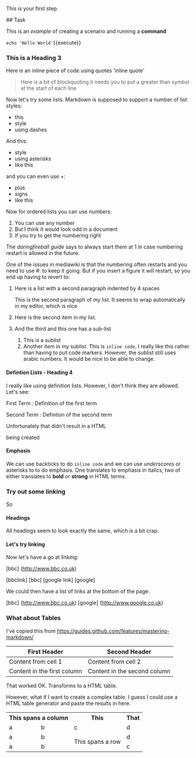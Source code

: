 This is your first step.

## Task

This is an _example_ of creating a scenario and running a **command**

`echo 'Hello World'`{{execute}}

### This is a Heading 3

Here is an inline piece of code using quotes 'inline quote'

> Here is a bit of blockquoting
> it needs you to put a greater than symbol at the start of
> each line

Now let's try some lists.  Markdown is supposed to support a number of list styles:

- this
- style
- using dashes

And this:
* style
* using asterisks
* like this

and you can even use +:
+ plus
+ signs
+ like this

Now for ordered lists you can use numbers:

1. You can use any number
1. But I think it would look odd in a document
1. If you try to get the numbering right

The _daringfireball guide_ says to always start them at 1 in case numbering restart is allowed in the future.

One of the issues in mediawiki is that the numbering often restarts and you need to use #: to keep it going. But if you insert a figure it will restart, so you end up having to revert to:

1. Here is a list with a second paragraph indented by 4 spaces

    This is the second paragraph of my list.  It seems to wrap automatically in my editor, which is nice

    <this is a codeblock within my list>

1.  Here is the second item in my list.

1.  And the third and this one has a sub-list
    1. This is a sublist
    1. Another item in my sublist. This is `inline code`.  I really like this rather than having to put code markers.  However, the sublist still uses arabic numbers.  It would be nice to be able to change.


#### Defintion Lists - Heading 4

I really like using definition lists. However, I don't think they are allowed.  Let's see:

First Term
: Definition of the first term

Second Term
: Defintion of the second term

Unfortunately that didn't result in a HTML <dl> being created


#### Emphasis

We can use backticks to do `inline code` and we can use _underscores_ or asterisks to to do emphasis. One translates to emphasis in italics, two of either translates to __bold__ or **strong** in HTML terms.


### Try out some linking

So 

#### Headings

All headings seem to look exactly the same, which is a bit crap.

#### Let's try linking

Now let's have a go at linking:

[bbc] (http://www.bbc.co.uk)

[bbclink] [bbc]
[google link] [google]


We could then have a list of links at the bottom of the page:

[bbc] (http://www.bbc.co.uk)
[google] (http://www.google.co.uk)


### What about Tables

I've copied this from https://guides.github.com/features/mastering-markdown/

First Header | Second Header
------------ | -------------
Content from cell 1 | Content from cell 2
Content in the first column | Content in the second column

That worked OK.  Transforms to a HTML table.

However, what if I want to create a complex table.  I guess I could use a HTML table generator and paste the results in here.

<table class="tg">
  <tr>
    <th class="tg-0pky" colspan="2">This spans a column</th>
    <th class="tg-0lax">This </th>
    <th class="tg-0lax">That</th>
  </tr>
  <tr>
    <td class="tg-0lax">a</td>
    <td class="tg-0lax">b</td>
    <td class="tg-0lax">c</td>
    <td class="tg-0lax">d</td>
  </tr>
  <tr>
    <td class="tg-0lax">a</td>
    <td class="tg-0lax">b</td>
    <td class="tg-0lax" rowspan="2">This spans a row</td>
    <td class="tg-0lax">d</td>
  </tr>
  <tr>
    <td class="tg-0lax">a</td>
    <td class="tg-0lax">b</td>
    <td class="tg-0lax">c</td>
  </tr>
</table>

